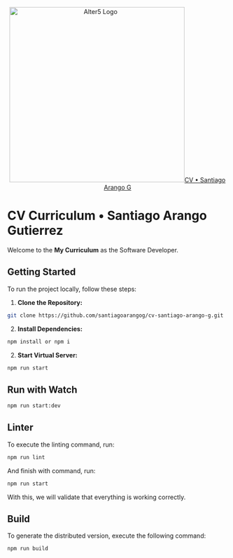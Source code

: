 <p align="center">
  <a href="https://santiagoarangog.github.io/cv-santiago-arango-g/" target="blank"><img src="https://github.com/TheDudeThatCode/TheDudeThatCode/raw/master/Assets/Earth.gif" width="400" alt="Alter5 Logo" />CV &bull; Santiago Arango G</a>
</p>

# CV Curriculum &bull; Santiago Arango Gutierrez

Welcome to the **My Curriculum** as the Software Developer. 

## Getting Started

To run the project locally, follow these steps:

1. **Clone the Repository:**

```sh
git clone https://github.com/santiagoarangog/cv-santiago-arango-g.git
```

2. **Install Dependencies:**

```sh
npm install or npm i
```

2. **Start Virtual Server:**

```bash
npm run start
```

## Run with Watch
```bash
npm run start:dev
```

## Linter

To execute the linting command, run:

```bash
npm run lint
```

And finish with command, run: 
```bash
npm run start
```
With this, we will validate that everything is working correctly.

## Build
To generate the distributed version, execute the following command:

```bash
npm run build
```
